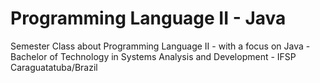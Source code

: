 # Programming Language II - Java
Semester Class about Programming Language II - with a focus on Java - Bachelor of Technology in Systems Analysis and Development - IFSP Caraguatatuba/Brazil
